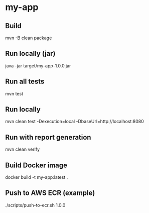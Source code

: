 # my-app

## Build
mvn -B clean package

## Run locally (jar)
java -jar target/my-app-1.0.0.jar

## Run all tests
mvn test 

## Run locally
mvn clean test -Dexecution=local -DbaseUrl=http://localhost:8080

## Run with report generation
mvn clean verify

## Build Docker image
docker build -t my-app:latest .

## Push to AWS ECR (example)
./scripts/push-to-ecr.sh 1.0.0
